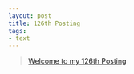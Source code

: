 ```yaml
---
layout: post
title: 126th Posting
tags: 
- text
---
```


> [Welcome to my 126th Posting](https://janghan-kor.tistory.com/618)
